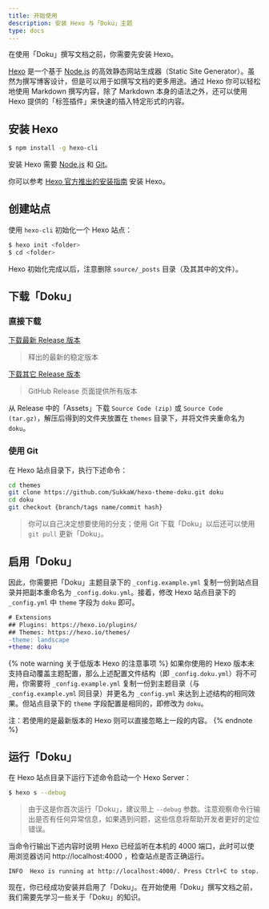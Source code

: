 ```yaml
---
title: 开始使用
description: 安装 Hexo 与「Doku」主题
type: docs
---
```


在使用「Doku」撰写文档之前，你需要先安装 Hexo。

[Hexo](https://hexo.io) 是一个基于 [Node.js](https://nodejs.org/) 的高效静态网站生成器（Static Site Generator）。虽然为撰写博客设计，但是可以用于如撰写文档的更多用途。通过 Hexo 你可以轻松地使用 Markdown 撰写内容，除了 Markdown 本身的语法之外，还可以使用 Hexo 提供的「标签插件」来快速的插入特定形式的内容。

## 安装 Hexo

```bash
$ npm install -g hexo-cli
```

安装 Hexo 需要 [Node.js](https://nodejs.org) 和 [Git](http://git-scm.com/)。

你可以参考 [Hexo 官方推出的安装指南](https://hexo.io/docs/) 安装 Hexo。

## 创建站点

使用 `hexo-cli` 初始化一个 Hexo 站点：

```bash
$ hexo init <folder>
$ cd <folder>
```

Hexo 初始化完成以后，注意删除 `source/_posts` 目录（及其其中的文件）。

## 下载「Doku」

### 直接下载

[下载最新 Release 版本](https://github.com/SukkaW/hexo-theme-doku/releases/latest)

> 释出的最新的稳定版本

[下载其它 Release 版本](https://github.com/SukkaW/hexo-theme-doku/releases)

> GitHub Release 页面提供所有版本

从 Release 中的「Assets」下载 `Source Code (zip)` 或 `Source Code (tar.gz)`，解压后得到的文件夹放置在 `themes` 目录下，并将文件夹重命名为 `doku`。

### 使用 Git

在 Hexo 站点目录下，执行下述命令：

```bash
cd themes
git clone https://github.com/SukkaW/hexo-theme-doku.git doku
cd doku
git checkout {branch/tags name/commit hash}
```

> 你可以自己决定想要使用的分支；使用 Git 下载「Doku」以后还可以使用 `git pull` 更新「Doku」。

## 启用「Doku」

因此，你需要把「Doku」主题目录下的 `_config.example.yml` 复制一份到站点目录并把副本重命名为 `_config.doku.yml`。接着，修改 Hexo 站点目录下的 `_config.yml` 中 `theme` 字段为 `doku` 即可。

```diff
# Extensions
## Plugins: https://hexo.io/plugins/
## Themes: https://hexo.io/themes/
-theme: landscape
+theme: doku
```

{% note warning 关于低版本 Hexo 的注意事项 %}
如果你使用的 Hexo 版本未支持自动覆盖主题配置，那么上述配置文件结构（即 `_config.doku.yml`）将不可用，你需要将 `_config.example.yml` 复制一份到主题目录（与 `_config.example.yml` 同目录）并更名为 `_config.yml` 来达到上述结构的相同效果。但站点目录下的 `theme` 字段配置是相同的，即修改为 `doku`。

注：若使用的是最新版本的 Hexo 则可以直接忽略上一段的内容。
{% endnote %}

## 运行「Doku」

在 Hexo 站点目录下运行下述命令启动一个 Hexo Server：

```bash
$ hexo s --debug
```

> 由于这是你首次运行「Doku」，建议带上 `--debug` 参数。注意观察命令行输出是否有任何异常信息，如果遇到问题，这些信息将帮助开发者更好的定位错误。

当命令行输出下述内容时说明 Hexo 已经监听在本机的 4000 端口，此时可以使用浏览器访问 http://localhost:4000 ，检查站点是否正确运行。

```
INFO  Hexo is running at http://localhost:4000/. Press Ctrl+C to stop.
```

现在，你已经成功安装并启用了「Doku」。在开始使用「Doku」撰写文档之前，我们需要先学习一些关于「Doku」的知识。
